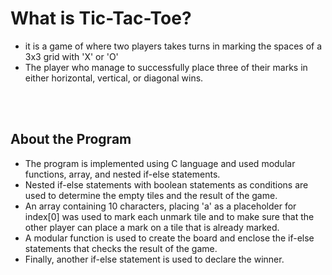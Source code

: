 <h1> What is Tic-Tac-Toe? </h1>
<ul>
  <li> it is a game of where two players takes turns in marking the spaces of a 3x3 grid with 'X' or 'O' </li>
  <li> The player who manage to successfully place three of their marks in either horizontal, vertical, or diagonal wins. </li>
</ul>
<br/>
<br/>
<h2> About the Program </h2>
<ul> 
  <li> The program is implemented using C language and used modular functions, array, and nested if-else statements.  </li>
  <li> Nested if-else statements with boolean statements as conditions are used to determine the empty tiles and the result of the game.  </li>
  <li> An array containing 10 characters, placing 'a' as a placeholder for index[0] was used to mark each unmark tile and to make sure that the other player
    can place a mark on a tile that is already marked. </li>
  <li> A modular function is used to create the board and enclose the if-else statements that checks the result of the game.</li>
  <li> Finally, another if-else statement is used to declare the winner. </li>
 </ul>

